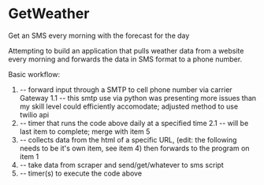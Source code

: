 # GetWeather
Get an SMS every morning with the forecast for the day

Attempting to build an application that pulls weather data from a website every morning and forwards the data in SMS format to a phone number.

Basic workflow:
1. -- forward input through a SMTP to cell phone number via carrier Gateway
  1.1 -- this smtp use via python was presenting more issues than my skill level could efficiently accomodate; adjusted method to use twilio api
2. -- timer that runs the code above daily at a specified time
 2.1 -- will be last item to complete; merge with item 5
3. -- collects data from the html of a specific URL, (edit: the following needs to be it's own item, see item 4) then forwards to the program on item 1
4. -- take data from scraper and send/get/whatever to sms script
5. -- timer(s) to execute the code above
